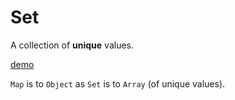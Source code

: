 # Set

A collection of **unique** values.

[demo](examples/set.js)

`Map` is to `Object` as `Set` is to `Array` (of unique values).
